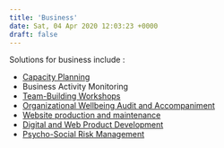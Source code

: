 ```yaml
---
title: 'Business'
date: Sat, 04 Apr 2020 12:03:23 +0000
draft: false
---
```


Solutions for business include :

*   [Capacity Planning](/en/capacity-planning-for-empowerment/)
*   Business Activity Monitoring
*   [Team-Building Workshops](/en/team-building/)
*   [Organizational Wellbeing Audit and Accompaniment](/en/wellbeing-inclusion/)
*   [Website production and maintenance](/en/webmastering)
*   [Digital and Web Product Development](/en/web-based-digital-platforms/)
*   [Psycho-Social Risk Management](/en/psycho-social-risk-management/)